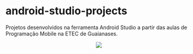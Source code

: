 # android-studio-projects
Projetos desenvolvidos na ferramenta Android Studio a partir das aulas de Programação Mobile na ETEC de Guaianases.


<div align="center">
<img src="https://user-images.githubusercontent.com/71614177/163198975-e828f0e4-64f1-4681-b7cc-b49a8d72dea4.png"/>
</div>

